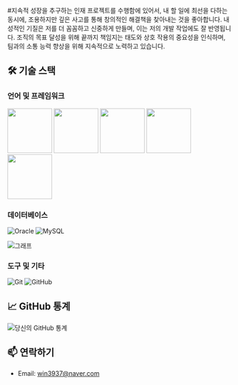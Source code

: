 #지속적 성장을 추구하는 인재
프로젝트를 수행함에 있어서, 내 할 일에 최선을 다하는 동시에, 조용하지만 깊은 사고를 통해 창의적인 해결책을 찾아내는 것을 좋아합니다. 
내성적인 기질은 저를 더 꼼꼼하고 신중하게 만들며, 이는 저의 개발 작업에도 잘 반영됩니다. 조직의 목표 달성을 위해 끝까지 책임지는 태도와 상호 작용의 중요성을 인식하며, 
팀과의 소통 능력 향상을 위해 지속적으로 노력하고 있습니다.

## 🛠 기술 스택


### 언어 및 프레임워크

<img src="https://img.shields.io/badge/-Java-%23ED8B00?style=flat-square&logo=java&logoColor=white" width="100">
<img src="https://img.shields.io/badge/-Spring-%236DB33F?style=flat-square&logo=spring&logoColor=white" width="100">
<img src="https://img.shields.io/badge/-JavaScript-%23F7DF1E?style=flat-square&logo=javascript&logoColor=black" width="100">
<img src="https://img.shields.io/badge/-React-%2361DAFB?style=flat-square&logo=react&logoColor=white" width="100">
<img src="https://img.shields.io/badge/-TypeScript-%233178C6?style=flat-square&logo=typescript&logoColor=white" width="100">



### 데이터베이스

![Oracle](https://img.shields.io/badge/-Oracle-%23F80000?style=flat-square&logo=oracle&logoColor=white)
![MySQL](https://img.shields.io/badge/-MySQL-%234479A1?style=flat-square&logo=mysql&logoColor=white)

![그래프](https://github.com/kinghoon/read-me/assets/104185588/0a7bfcbe-8561-4259-8723-a0e44558fe7c)


### 도구 및 기타

![Git](https://img.shields.io/badge/-Git-%23F05032?style=flat-square&logo=git&logoColor=white)
![GitHub](https://img.shields.io/badge/-GitHub-%23181717?style=flat-square&logo=github&logoColor=white)

## 📈 GitHub 통계

![당신의 GitHub 통계](https://github-readme-stats.vercel.app/api?username=yourusername&show_icons=true)

## 📫 연락하기


- Email: win3937@naver.com



